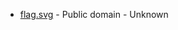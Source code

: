 * [flag.svg](https://commons.wikimedia.org/wiki/File:Holmestrand_komm.svg) - Public domain - Unknown
